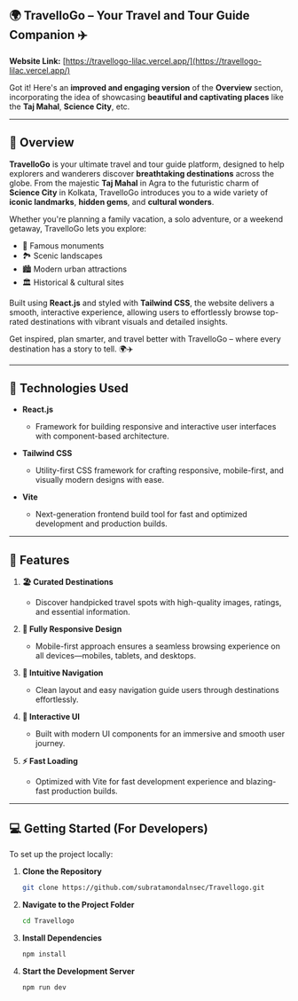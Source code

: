 ## 🌍 TravelloGo – Your Travel and Tour Guide Companion ✈️

**Website Link:** [https://travellogo-lilac.vercel.app/](https://travellogo-lilac.vercel.app/)

Got it! Here's an **improved and engaging version** of the **Overview** section, incorporating the idea of showcasing **beautiful and captivating places** like the **Taj Mahal**, **Science City**, etc.

---

## 🧭 Overview

**TravelloGo** is your ultimate travel and tour guide platform, designed to help explorers and wanderers discover **breathtaking destinations** across the globe. From the majestic **Taj Mahal** in Agra to the futuristic charm of **Science City** in Kolkata, TravelloGo introduces you to a wide variety of **iconic landmarks**, **hidden gems**, and **cultural wonders**.

Whether you're planning a family vacation, a solo adventure, or a weekend getaway, TravelloGo lets you explore:

* 🌆 Famous monuments
* 🏞️ Scenic landscapes
* 🏙️ Modern urban attractions
* 🏛️ Historical & cultural sites

Built using **React.js** and styled with **Tailwind CSS**, the website delivers a smooth, interactive experience, allowing users to effortlessly browse top-rated destinations with vibrant visuals and detailed insights.

Get inspired, plan smarter, and travel better with TravelloGo – where every destination has a story to tell. 🌍✈️

---

## 🚀 Technologies Used

* **React.js**

  * Framework for building responsive and interactive user interfaces with component-based architecture.

* **Tailwind CSS**

  * Utility-first CSS framework for crafting responsive, mobile-first, and visually modern designs with ease.

* **Vite**

  * Next-generation frontend build tool for fast and optimized development and production builds.

---

## 🌟 Features

1. **🏖️ Curated Destinations**

   * Discover handpicked travel spots with high-quality images, ratings, and essential information.

2. **📱 Fully Responsive Design**

   * Mobile-first approach ensures a seamless browsing experience on all devices—mobiles, tablets, and desktops.

3. **🧭 Intuitive Navigation**

   * Clean layout and easy navigation guide users through destinations effortlessly.

4. **🎯 Interactive UI**

   * Built with modern UI components for an immersive and smooth user journey.

5. **⚡ Fast Loading**

   * Optimized with Vite for fast development experience and blazing-fast production builds.

---

## 💻 Getting Started (For Developers)

To set up the project locally:

1. **Clone the Repository**

   ```bash
   git clone https://github.com/subratamondalnsec/Travellogo.git
   ```

2. **Navigate to the Project Folder**

   ```bash
   cd Travellogo
   ```

3. **Install Dependencies**

   ```bash
   npm install
   ```

4. **Start the Development Server**

   ```bash
   npm run dev
   ```
